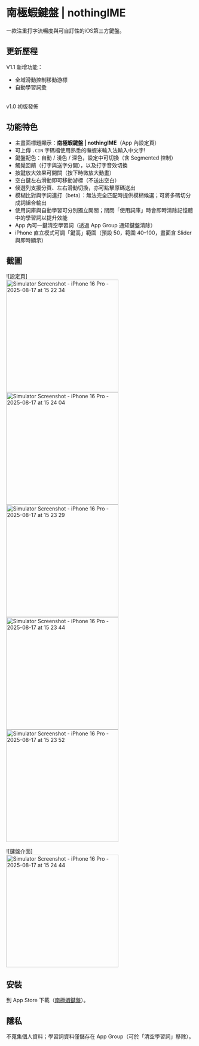 # 南極蝦鍵盤 | nothingIME

一款注重打字流暢度與可自訂性的iOS第三方鍵盤。

## 更新歷程
V1.1
新增功能：
- 全域滑動控制移動游標
- 自動學習詞彙
<br/>
v1.0
初版發佈

## 功能特色
- 主畫面標題顯示：**南極蝦鍵盤 | nothingIME**（App 內設定頁）
- 可上傳 `.CIN` 字碼檔使用熟悉的嘸蝦米輸入法輸入中文字! 
- 鍵盤配色：自動 / 淺色 / 深色，設定中可切換（含 Segmented 控制）
- 觸覺回饋（打字與送字分開），以及打字音效切換 
- 按鍵放大效果可開關（按下時微放大動畫） 
- 空白鍵左右滑動即可移動游標（不送出空白） 
- 候選列支援分頁、左右滑動切換，亦可點擊原碼送出 
- 模糊比對與字詞連打（beta）：無法完全匹配時提供模糊候選；可將多碼切分成詞組合輸出 
- 使用詞庫與自動學習可分別獨立開關；關閉「使用詞庫」時會即時清除記憶體中的學習詞以提升效能 
- App 內可一鍵清空學習詞（透過 App Group 通知鍵盤清除）  
- iPhone 直立模式可調「鍵高」範圍（預設 50，範圍 40–100，畫面含 Slider 與即時顯示） 

## 截圖
![設定頁] <br/>
<img width="300" alt="Simulator Screenshot - iPhone 16 Pro - 2025-08-17 at 15 22 34" src="https://github.com/user-attachments/assets/c98ca399-ea09-4708-9811-445842419920" />
<img width="300" alt="Simulator Screenshot - iPhone 16 Pro - 2025-08-17 at 15 24 04" src="https://github.com/user-attachments/assets/989286b7-7285-47d9-b246-4b53ec9c8dd5" />
<img width="300" alt="Simulator Screenshot - iPhone 16 Pro - 2025-08-17 at 15 23 29" src="https://github.com/user-attachments/assets/cd5cfa73-8e47-4a96-922a-8e701bb2b1b1" />
<img width="300" alt="Simulator Screenshot - iPhone 16 Pro - 2025-08-17 at 15 23 44" src="https://github.com/user-attachments/assets/d41d6973-8816-4060-a626-e655dfbc4ca3" />
<img width="300" alt="Simulator Screenshot - iPhone 16 Pro - 2025-08-17 at 15 23 52" src="https://github.com/user-attachments/assets/39a40ac4-e312-48cc-9c50-cb30977157d6" />

![鍵盤介面]<br/>
<img width="300" alt="Simulator Screenshot - iPhone 16 Pro - 2025-08-17 at 15 24 44" src="https://github.com/user-attachments/assets/63e8d360-6f71-4a67-baae-b161154c67ae" />


## 安裝
到 App Store 下載（[南極蝦鍵盤](https://apps.apple.com/tw/app/%E5%8D%97%E6%A5%B5%E8%9D%A6%E9%8D%B5%E7%9B%A4-nothingime/id6748654605)）。

## 隱私
不蒐集個人資料；學習詞資料僅儲存在 App Group（可於「清空學習詞」移除）。 
